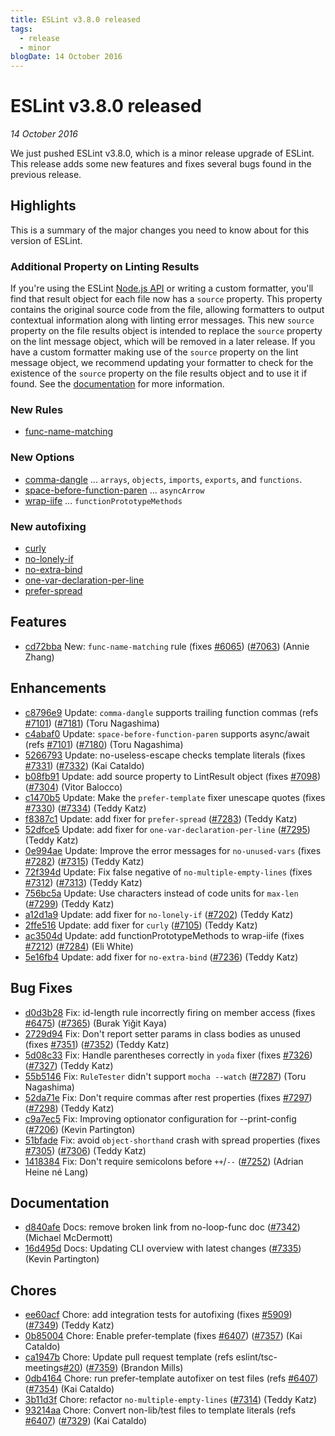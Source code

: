 ```yaml
---
title: ESLint v3.8.0 released
tags:
  - release
  - minor
blogDate: 14 October 2016
---
```

# ESLint v3.8.0 released

_14 October 2016_

We just pushed ESLint v3.8.0, which is a minor release upgrade of ESLint. This release adds some new features and fixes several bugs found in the previous release.

## Highlights

This is a summary of the major changes you need to know about for this version of ESLint.

### Additional Property on Linting Results

If you're using the ESLint [Node.js API](https://eslint.org/docs/developer-guide/nodejs-api) or writing a custom formatter, you'll find that result object for each file now has a `source` property. This property contains the original source code from the file, allowing formatters to output contextual information along with linting error messages. This new `source` property on the file results object is intended to replace the `source` property on the lint message object, which will be removed in a later release. If you have a custom formatter making use of the `source` property on the lint message object, we recommend updating your formatter to check for the existence of the `source` property on the file results object and to use it if found. See the [documentation](https://eslint.org/docs/developer-guide/working-with-custom-formatters#description-of-the-results) for more information.

### New Rules

- [func-name-matching]

### New Options

- [comma-dangle] ... `arrays`, `objects`, `imports`, `exports`, and `functions`.
- [space-before-function-paren] ... `asyncArrow`
- [wrap-iife] ... `functionPrototypeMethods`

### New autofixing

- [curly]
- [no-lonely-if]
- [no-extra-bind]
- [one-var-declaration-per-line]
- [prefer-spread]


[comma-dangle]: https://eslint.org/docs/rules/comma-dangle
[curly]: https://eslint.org/docs/rules/curly
[func-name-matching]: https://eslint.org/docs/rules/func-name-matching
[no-extra-bind]: https://eslint.org/docs/rules/no-extra-bind
[no-lonely-if]: https://eslint.org/docs/rules/no-lonely-if
[one-var-declaration-per-line]: https://eslint.org/docs/rules/one-var-declaration-per-line
[prefer-spread]: https://eslint.org/docs/rules/prefer-spread
[space-before-function-paren]: https://eslint.org/docs/rules/space-before-function-paren
[wrap-iife]: https://eslint.org/docs/rules/wrap-iife



## Features


* [cd72bba](https://github.com/eslint/eslint/commit/cd72bba) New: `func-name-matching` rule (fixes [#6065](https://github.com/eslint/eslint/issues/6065)) ([#7063](https://github.com/eslint/eslint/issues/7063)) (Annie Zhang)




## Enhancements


* [c8796e9](https://github.com/eslint/eslint/commit/c8796e9) Update: `comma-dangle` supports trailing function commas (refs [#7101](https://github.com/eslint/eslint/issues/7101)) ([#7181](https://github.com/eslint/eslint/issues/7181)) (Toru Nagashima)
* [c4abaf0](https://github.com/eslint/eslint/commit/c4abaf0) Update: `space-before-function-paren` supports async/await (refs [#7101](https://github.com/eslint/eslint/issues/7101)) ([#7180](https://github.com/eslint/eslint/issues/7180)) (Toru Nagashima)
* [5266793](https://github.com/eslint/eslint/commit/5266793) Update: no-useless-escape checks template literals (fixes [#7331](https://github.com/eslint/eslint/issues/7331)) ([#7332](https://github.com/eslint/eslint/issues/7332)) (Kai Cataldo)
* [b08fb91](https://github.com/eslint/eslint/commit/b08fb91) Update: add source property to LintResult object (fixes [#7098](https://github.com/eslint/eslint/issues/7098)) ([#7304](https://github.com/eslint/eslint/issues/7304)) (Vitor Balocco)
* [c1470b5](https://github.com/eslint/eslint/commit/c1470b5) Update: Make the `prefer-template` fixer unescape quotes (fixes [#7330](https://github.com/eslint/eslint/issues/7330)) ([#7334](https://github.com/eslint/eslint/issues/7334)) (Teddy Katz)
* [f8387c1](https://github.com/eslint/eslint/commit/f8387c1) Update: add fixer for `prefer-spread` ([#7283](https://github.com/eslint/eslint/issues/7283)) (Teddy Katz)
* [52dfce5](https://github.com/eslint/eslint/commit/52dfce5) Update: add fixer for `one-var-declaration-per-line` ([#7295](https://github.com/eslint/eslint/issues/7295)) (Teddy Katz)
* [0e994ae](https://github.com/eslint/eslint/commit/0e994ae) Update: Improve the error messages for `no-unused-vars` (fixes [#7282](https://github.com/eslint/eslint/issues/7282)) ([#7315](https://github.com/eslint/eslint/issues/7315)) (Teddy Katz)
* [72f394d](https://github.com/eslint/eslint/commit/72f394d) Update: Fix false negative of `no-multiple-empty-lines` (fixes [#7312](https://github.com/eslint/eslint/issues/7312)) ([#7313](https://github.com/eslint/eslint/issues/7313)) (Teddy Katz)
* [756bc5a](https://github.com/eslint/eslint/commit/756bc5a) Update: Use characters instead of code units for `max-len` ([#7299](https://github.com/eslint/eslint/issues/7299)) (Teddy Katz)
* [a12d1a9](https://github.com/eslint/eslint/commit/a12d1a9) Update: add fixer for `no-lonely-if` ([#7202](https://github.com/eslint/eslint/issues/7202)) (Teddy Katz)
* [2ffe516](https://github.com/eslint/eslint/commit/2ffe516) Update: add fixer for `curly` ([#7105](https://github.com/eslint/eslint/issues/7105)) (Teddy Katz)
* [ac3504d](https://github.com/eslint/eslint/commit/ac3504d) Update: add functionPrototypeMethods to wrap-iife (fixes [#7212](https://github.com/eslint/eslint/issues/7212)) ([#7284](https://github.com/eslint/eslint/issues/7284)) (Eli White)
* [5e16fb4](https://github.com/eslint/eslint/commit/5e16fb4) Update: add fixer for `no-extra-bind` ([#7236](https://github.com/eslint/eslint/issues/7236)) (Teddy Katz)




## Bug Fixes


* [d0d3b28](https://github.com/eslint/eslint/commit/d0d3b28) Fix: id-length rule incorrectly firing on member access (fixes [#6475](https://github.com/eslint/eslint/issues/6475)) ([#7365](https://github.com/eslint/eslint/issues/7365)) (Burak Yiğit Kaya)
* [2729d94](https://github.com/eslint/eslint/commit/2729d94) Fix: Don't report setter params in class bodies as unused (fixes [#7351](https://github.com/eslint/eslint/issues/7351)) ([#7352](https://github.com/eslint/eslint/issues/7352)) (Teddy Katz)
* [5d08c33](https://github.com/eslint/eslint/commit/5d08c33) Fix: Handle parentheses correctly in `yoda` fixer (fixes [#7326](https://github.com/eslint/eslint/issues/7326)) ([#7327](https://github.com/eslint/eslint/issues/7327)) (Teddy Katz)
* [55b5146](https://github.com/eslint/eslint/commit/55b5146) Fix: `RuleTester` didn't support `mocha --watch` ([#7287](https://github.com/eslint/eslint/issues/7287)) (Toru Nagashima)
* [52da71e](https://github.com/eslint/eslint/commit/52da71e) Fix: Don't require commas after rest properties (fixes [#7297](https://github.com/eslint/eslint/issues/7297)) ([#7298](https://github.com/eslint/eslint/issues/7298)) (Teddy Katz)
* [c9a7ec5](https://github.com/eslint/eslint/commit/c9a7ec5) Fix: Improving optionator configuration for --print-config ([#7206](https://github.com/eslint/eslint/issues/7206)) (Kevin Partington)
* [51bfade](https://github.com/eslint/eslint/commit/51bfade) Fix: avoid `object-shorthand` crash with spread properties (fixes [#7305](https://github.com/eslint/eslint/issues/7305)) ([#7306](https://github.com/eslint/eslint/issues/7306)) (Teddy Katz)
* [1418384](https://github.com/eslint/eslint/commit/1418384) Fix: Don't require semicolons before `++`/`--` ([#7252](https://github.com/eslint/eslint/issues/7252)) (Adrian Heine né Lang)




## Documentation


* [d840afe](https://github.com/eslint/eslint/commit/d840afe) Docs: remove broken link from no-loop-func doc ([#7342](https://github.com/eslint/eslint/issues/7342)) (Michael McDermott)
* [16d495d](https://github.com/eslint/eslint/commit/16d495d) Docs: Updating CLI overview with latest changes ([#7335](https://github.com/eslint/eslint/issues/7335)) (Kevin Partington)








## Chores


* [ee60acf](https://github.com/eslint/eslint/commit/ee60acf) Chore: add integration tests for autofixing (fixes [#5909](https://github.com/eslint/eslint/issues/5909)) ([#7349](https://github.com/eslint/eslint/issues/7349)) (Teddy Katz)
* [0b85004](https://github.com/eslint/eslint/commit/0b85004) Chore: Enable prefer-template (fixes [#6407](https://github.com/eslint/eslint/issues/6407)) ([#7357](https://github.com/eslint/eslint/issues/7357)) (Kai Cataldo)
* [ca1947b](https://github.com/eslint/eslint/commit/ca1947b) Chore: Update pull request template (refs eslint/tsc-meetings[#20](https://github.com/eslint/eslint/issues/20)) ([#7359](https://github.com/eslint/eslint/issues/7359)) (Brandon Mills)
* [0db4164](https://github.com/eslint/eslint/commit/0db4164) Chore: run prefer-template autofixer on test files (refs [#6407](https://github.com/eslint/eslint/issues/6407)) ([#7354](https://github.com/eslint/eslint/issues/7354)) (Kai Cataldo)
* [3b11d3f](https://github.com/eslint/eslint/commit/3b11d3f) Chore: refactor `no-multiple-empty-lines` ([#7314](https://github.com/eslint/eslint/issues/7314)) (Teddy Katz)
* [93214aa](https://github.com/eslint/eslint/commit/93214aa) Chore: Convert non-lib/test files to template literals (refs [#6407](https://github.com/eslint/eslint/issues/6407)) ([#7329](https://github.com/eslint/eslint/issues/7329)) (Kai Cataldo)
